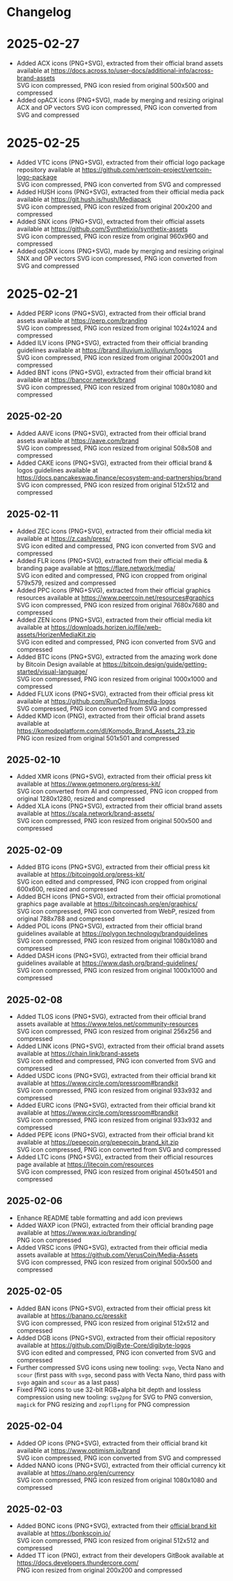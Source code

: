 # Changelog

# 2025-02-27

- Added ACX icons (PNG+SVG), extracted from their official brand assets available at <https://docs.across.to/user-docs/additional-info/across-brand-assets><br>
  SVG icon compressed, PNG icon resied from original 500x500 and compressed
- Added opACX icons (PNG+SVG), made by merging and resizing original ACX and OP vectors
  SVG icon compressed, PNG icon converted from SVG and compressed

# 2025-02-25

- Added VTC icons (PNG+SVG), extracted from their official logo package repository available at <https://github.com/vertcoin-project/vertcoin-logo-package><br>
  SVG icon compressed, PNG icon converted from SVG and compressed
- Added HUSH icons (PNG+SVG), extracted from their official media pack available at <https://git.hush.is/hush/Mediapack><br>
  SVG icon compressed, PNG icon resized from original 200x200 and compressed
- Added SNX icons (PNG+SVG), extracted from their official assets available at <https://github.com/Synthetixio/synthetix-assets><br>
  SVG icon compressed, PNG icon resize from original 960x960 and compressed
- Added opSNX icons (PNG+SVG), made by merging and resizing original SNX and OP vectors
  SVG icon compressed, PNG icon converted from SVG and compressed

# 2025-02-21

- Added PERP icons (PNG+SVG), extracted from their official brand assets available at <https://perp.com/branding><br>
  SVG icon compressed, PNG icon resized from original 1024x1024 and compressed
- Added ILV icons (PNG+SVG), extracted from their official branding guidelines available at <https://brand.illuvium.io/illuvium/logos><br>
  SVG icon compressed, PNG icon resized from original 2000x2001 and compressed
- Added BNT icons (PNG+SVG), extracted from their official brand kit available at <https://bancor.network/brand><br>
  SVG icon compressed, PNG icon resized from original 1080x1080 and compressed

## 2025-02-20

- Added AAVE icons (PNG+SVG), extracted from their official brand assets available at <https://aave.com/brand><br>
  SVG icon compressed, PNG icon resized from original 508x508 and compressed
- Added CAKE icons (PNG+SVG), extracted from their official brand & logos guidelines available at <https://docs.pancakeswap.finance/ecosystem-and-partnerships/brand><br>
  SVG icon compressed, PNG icon resized from original 512x512 and compressed

## 2025-02-11

- Added ZEC icons (PNG+SVG), extracted from their official media kit available at <https://z.cash/press/><br>
  SVG icon edited and compressed, PNG icon converted from SVG and compressed
- Added FLR icons (PNG+SVG), extracted from their official media & branding page available at <https://flare.network/media/><br>
  SVG icon edited and compressed, PNG icon cropped from original 579x579, resized and compressed
- Added PPC icons (PNG+SVG), extracted from their official graphics resources available at <https://www.peercoin.net/resources#graphics><br>
  SVG icon compressed, PNG icon resized from original 7680x7680 and compressed
- Added ZEN icons (PNG+SVG), extracted from their official media kit available at <https://downloads.horizen.io/file/web-assets/HorizenMediaKit.zip><br>
  SVG icon edited and compressed, PNG icon converted from SVG and compressed
- Added BTC icons (PNG+SVG), extracted from the amazing work done by Bitcoin Design available at <https://bitcoin.design/guide/getting-started/visual-language/><br>
  SVG icon compressed, PNG icon resized from original 1000x1000 and compressed
- Added FLUX icons (PNG+SVG), extracted from their official press kit available at <https://github.com/RunOnFlux/media-logos><br>
  SVG compressed, PNG icon converted from SVG and compressed
- Added KMD icon (PNG), extracted from their official brand assets available at <https://komodoplatform.com/dl/Komodo_Brand_Assets_23.zip><br>
  PNG icon resized from original 501x501 and compressed

## 2025-02-10

- Added XMR icons (PNG+SVG), extracted from their official press kit available at <https://www.getmonero.org/press-kit/><br>
  SVG icon converted from AI and compressed, PNG icon cropped from original 1280x1280, resized and compressed
- Added XLA icons (PNG+SVG), extracted from their official brand assets available at <https://scala.network/brand-assets/><br>
  SVG icon compressed, PNG icon resized from original 500x500 and compressed

## 2025-02-09

- Added BTG icons (PNG+SVG), extracted from their official press kit available at <https://bitcoingold.org/press-kit/><br>
  SVG icon edited and compressed, PNG icon cropped from original 600x600, resized and compressed
- Added BCH icons (PNG+SVG), extracted from their official promotional graphics page available at <https://bitcoincash.org/en/graphics/><br>
  SVG icon compressed, PNG icon converted from WebP, resized from original 788x788 and compressed
- Added POL icons (PNG+SVG), extracted from their official brand guidelines available at <https://polygon.technology/brandguidelines><br>
  SVG icon compressed, PNG icon resized from original 1080x1080 and compressed
- Added DASH icons (PNG+SVG), extracted from their official brand guidelines available at <https://www.dash.org/brand-guidelines/><br>
  SVG icon compressed, PNG icon resized from original 1000x1000 and compressed

## 2025-02-08

- Added TLOS icons (PNG+SVG), extracted from their official brand assets available at <https://www.telos.net/community-resources><br>
  SVG icon compressed, PNG icon resized from original 256x256 and compressed
- Added LINK icons (PNG+SVG), extracted from their official brand assets available at <https://chain.link/brand-assets><br>
  SVG icon edited and compressed, PNG icon converted from SVG and compressed
- Added USDC icons (PNG+SVG), extracted from their official brand kit available at <https://www.circle.com/pressroom#brandkit><br>
  SVG icon compressed, PNG icon resized from original 933x932 and compressed
- Added EURC icons (PNG+SVG), extracted from their official brand kit available at <https://www.circle.com/pressroom#brandkit><br>
  SVG icon compressed, PNG icon resized from original 933x932 and compressed
- Added PEPE icons (PNG+SVG), extracted from their official brand kit available at <https://pepecoin.org/pepecoin_brand_kit.zip><br>
  SVG icon compressed, PNG icon converted from SVG and compressed
- Added LTC icons (PNG+SVG), extracted from their official resources page available at <https://litecoin.com/resources><br>
  SVG icon compressed, PNG icon resized from original 4501x4501 and compressed

## 2025-02-06

- Enhance README table formatting and add icon previews
- Added WAXP icon (PNG), extracted from their official branding page available at <https://www.wax.io/branding/><br>
  PNG icon compressed
- Added VRSC icons (PNG+SVG), extracted from their official media assets available at <https://github.com/VerusCoin/Media-Assets><br>
  SVG icon compressed, PNG icon resized from original 500x500 and compressed

## 2025-02-05

- Added BAN icons (PNG+SVG), extracted from their official press kit available at <https://banano.cc/presskit><br>
  SVG icon compressed, PNG icon resized from original 512x512 and compressed
- Added DGB icons (PNG+SVG), extracted from their official repository available at <https://github.com/DigiByte-Core/digibyte-logos><br>
  SVG icon edited and compressed, PNG icon converted from SVG and compressed
- Further compressed SVG icons using new tooling: `svgo`, Vecta Nano and `scour` (first pass with `svgo`, second pass with Vecta Nano, third pass with `svgo` again and `scour` as a last pass)
- Fixed PNG icons to use 32-bit RGB+alpha bit depth and lossless compression using new tooling: `svg2png` for SVG to PNG conversion, `magick` for PNG resizing and `zopflipng` for PNG compression

## 2025-02-04

- Added OP icons (PNG+SVG), extracted from their official brand kit available at <https://www.optimism.io/brand><br>
  SVG icon compressed, PNG icon converted from SVG and compressed
- Added NANO icons (PNG+SVG), extracted from their official currency kit available at <https://nano.org/en/currency><br>
  SVG icon compressed, PNG icon resized from original 1080x1080 and compressed

## 2025-02-03

- Added BONC icons (PNG+SVG), extracted from their [official brand kit](https://bonc.bonkscoin.io/BONCBrandKit.zip) available at <https://bonkscoin.io/><br>
  SVG icon compressed, PNG icon resized from original 512x512 and compressed
- Added TT icon (PNG), extract from their developers GitBook available at https://docs.developers.thundercore.com/<br>
  PNG icon resized from original 200x200 and compressed